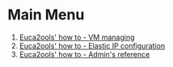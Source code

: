 Main Menu
=========

1. [Euca2ools' how to - VM managing](user_guide_VMs.html)
1. [Euca2ools' how to - Elastic IP configuration](user_guide_elastic_IP.html)
1. [Euca2ools' how to - Admin's reference](admin_guide.html)

